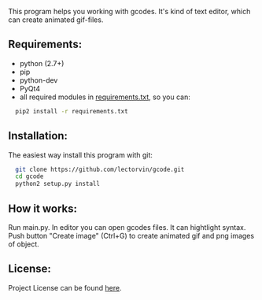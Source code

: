 This program helps you working with gcodes. It's kind of text editor, which can create animated gif-files.

## Requirements:
- python (2.7+)
- pip
- python-dev
- PyQt4
- all required modules in [requirements.txt](requirements.txt), so you can:
```bash
  pip2 install -r requirements.txt
```

## Installation:
The easiest way install this program with git:
```bash
  git clone https://github.com/lectorvin/gcode.git
  cd gcode
  python2 setup.py install
```
## How it works:
  Run main.py. In editor you can open gcodes files. It can hightlight syntax.
  Push button "Create image" (Ctrl+G) to create animated gif and png images of object.
  
## License:
  Project License can be found [here](license).
